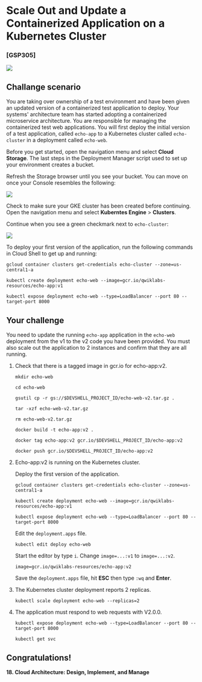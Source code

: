 # Scale Out and Update a Containerized Application on a Kubernetes Cluster


### [GSP305]

![](https://cdn.qwiklabs.com/GMOHykaqmlTHiqEeQXTySaMXYPHeIvaqa2qHEzw6Occ%3D)


## Challange scenario

You are taking over ownership of a test environment and have been given an updated version of a containerized test application to deploy. Your systems' architecture team has started adopting a containerized microservice architecture. You are responsible for managing the containerized test web applications. You will first deploy the initial version of a test application, called `echo-app` to a Kubernetes cluster called `echo-cluster` in a deployment called `echo-web`.

Before you get started, open the navigation menu and select **Cloud Storage**. The last steps in the Deployment Manager script used to set up your environment creates a bucket.

Refresh the Storage browser until you see your bucket. You can move on once your Console resembles the following:

![](https://cdn.qwiklabs.com/6LFiu9lfhzr7qtTo4e1BifM0q0cRiNDzEHnvYmfvrjc%3D)

Check to make sure your GKE cluster has been created before continuing. Open the navigation menu and select **Kuberntes Engine** > **Clusters**.

Continue when you see a green checkmark next to `echo-cluster`:

![](https://cdn.qwiklabs.com/QouWWaKBDJ2Dug%2B1QP3Zw4jqG5NTXpXmRhrfTXvdF08%3D)

To deploy your first version of the application, run the following commands in Cloud Shell to get up and running:

```
gcloud container clusters get-credentials echo-cluster --zone=us-central1-a
```

```
kubectl create deployment echo-web --image=gcr.io/qwiklabs-resources/echo-app:v1
```

```
kubectl expose deployment echo-web --type=LoadBalancer --port 80 --target-port 8000
```


## Your challenge

You need to update the running `echo-app` application in the `echo-web` deployment from the v1 to the v2 code you have been provided. You must also scale out the application to 2 instances and confirm that they are all running.


1. Check that there is a tagged image in gcr.io for echo-app:v2.

    ```
    mkdir echo-web
    
    cd echo-web
    
    gsutil cp -r gs://$DEVSHELL_PROJECT_ID/echo-web-v2.tar.gz .
    
    tar -xzf echo-web-v2.tar.gz
    
    rm echo-web-v2.tar.gz
    
    docker build -t echo-app:v2 .
    
    docker tag echo-app:v2 gcr.io/$DEVSHELL_PROJECT_ID/echo-app:v2
    
    docker push gcr.io/$DEVSHELL_PROJECT_ID/echo-app:v2
    ```

2. Echo-app:v2 is running on the Kubernetes cluster.

    Deploy the first version of the application.

    ```
    gcloud container clusters get-credentials echo-cluster --zone=us-central1-a

    kubectl create deployment echo-web --image=gcr.io/qwiklabs-resources/echo-app:v1

    kubectl expose deployment echo-web --type=LoadBalancer --port 80 --target-port 8000
    ```

    Edit the `deployment.apps` file.

    ```
    kubectl edit deploy echo-web
    ```

    Start the editor by type `i`. Change `image=...:v1` to `image=...:v2`. 

    ```
    image=gcr.io/qwiklabs-resources/echo-app:v2
    ```
    
    Save the `deployment.apps` file, hit **ESC** then type `:wq` and **Enter**.

3. The Kubernetes cluster deployment reports 2 replicas.

    ```
    kubectl scale deployment echo-web --replicas=2
    ```

4. The application must respond to web requests with V2.0.0.

    ```
    kubectl expose deployment echo-web --type=LoadBalancer --port 80 --target-port 8000

    kubectl get svc
    ```


## Congratulations!

**18. Cloud Architecture: Design, Implement, and Manage**
